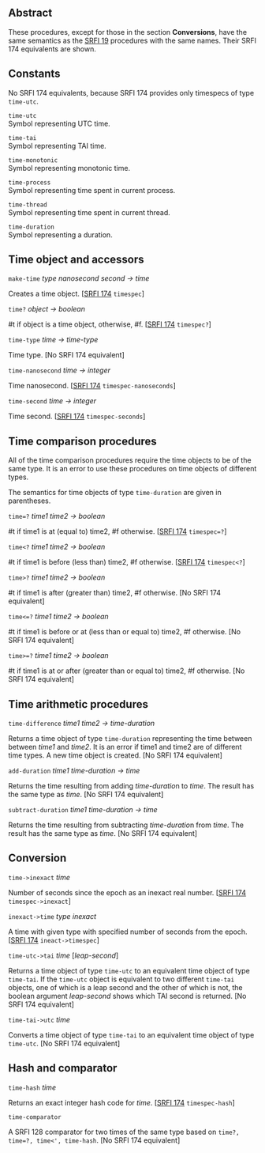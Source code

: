 ## Abstract

These procedures, except for those in the section **Conversions**,
have the same semantics as the
[SRFI 19](https://srfi.schemers.org/srfi-19/srfi-19.html)
procedures with the same names.
Their SRFI 174 equivalents are shown.

## Constants

No SRFI 174 equivalents, because SRFI 174 provides only timespecs
of type `time-utc`.

`time-utc`  
Symbol representing UTC time.

`time-tai`  
Symbol representing TAI time.

`time-monotonic`  
Symbol representing monotonic time.

`time-process`  
Symbol representing time spent in current process.

`time-thread`  
Symbol representing time spent in current thread.

`time-duration`  
Symbol representing a duration.

## Time object and accessors

`make-time` *type nanosecond second -> time*

Creates a time object.
[[SRFI 174](https://srfi.schemergs.org/srfi-174/srfi-174.html) `timespec`]

`time?` *object -> boolean*

#t if object is a time object, otherwise, #f.
[[SRFI 174](https://srfi.schemergs.org/srfi-174/srfi-174.html) `timespec?`]

`time-type` *time -> time-type*

Time type.
[No SRFI 174 equivalent]

`time-nanosecond` *time -> integer*

Time nanosecond.
[[SRFI 174](https://srfi.schemergs.org/srfi-174/srfi-174.html) `timespec-nanoseconds`]

`time-second` *time -> integer*

Time second.
[[SRFI 174](https://srfi.schemergs.org/srfi-174/srfi-174.html) `timespec-seconds`]

## Time comparison procedures

All of the time comparison procedures require the time objects to be of the same type.
It is an error to use these procedures on time objects of different types.

The semantics for time objects of type `time-duration` are given in parentheses.

`time=?` *time1 time2 -> boolean*

#t if time1 is at (equal to) time2, #f otherwise.
[[SRFI 174](https://srfi.schemergs.org/srfi-174/srfi-174.html) `timespec=?`]

`time<?` *time1 time2 -> boolean*

#t if time1 is before (less than) time2, #f otherwise.
[[SRFI 174](https://srfi.schemergs.org/srfi-174/srfi-174.html) `timespec<?`]

`time>?` *time1 time2 -> boolean*

#t if time1 is after (greater than) time2, #f otherwise.
[No SRFI 174 equivalent]

`time<=?` *time1 time2 -> boolean*

#t if time1 is before or at (less than or equal to) time2, #f otherwise.
[No SRFI 174 equivalent]

`time>=?` *time1 time2 -> boolean*

#t if time1 is at or after (greater than or equal to) time2, #f otherwise.
[No SRFI 174 equivalent]


## Time arithmetic procedures

`time-difference` *time1 time2 -> time-duration*

Returns a time object of type `time-duration` representing the time between
between *time1* and *time2*.
It is an error if time1 and time2 are of different time types. A new time object is created.
[No SRFI 174 equivalent]

`add-duration` *time1 time-duration -> time*

Returns the time resulting from adding *time-duratio*n to *time*.
The result has the same type as *time*.
[No SRFI 174 equivalent]

`subtract-duration` *time1 time-duration -> time*

Returns the time resulting from subtracting *time-duratio*n from *time*.
The result has the same type as *time*.
[No SRFI 174 equivalent]

## Conversion

`time->inexact` *time*

Number of seconds since the epoch as an inexact real number.
[[SRFI 174](https://srfi.schemergs.org/srfi-174/srfi-174.html) `timespec->inexact`]

`inexact->time` *type inexact*

A time with given type with specified number of seconds from the epoch.
[[SRFI 174](https://srfi.schemergs.org/srfi-174/srfi-174.html) `ineact->timespec`]

`time-utc->tai` *time* [*leap-second*]

Returns a time object of type `time-utc` to an equivalent time object
of type `time-tai`.  If the `time-utc` object is equivalent
to two different `time-tai` objects, one of which is a leap second and
the other of which is not, the boolean argument *leap-second* shows
which TAI second is returned.
[No SRFI 174 equivalent]

`time-tai->utc` *time*

Converts a time object of type `time-tai` to an equivalent time object
of type `time-utc`.
[No SRFI 174 equivalent]

## Hash and comparator

`time-hash` *time*

Returns an exact integer hash code for *time*.
[[SRFI 174](https://srfi.schemergs.org/srfi-174/srfi-174.html) `timespec-hash`]

`time-comparator`  

A SRFI 128 comparator for two times of the same type
based on `time?, time=?, time<', time-hash`.
[No SRFI 174 equivalent]

